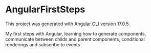 # AngularFirstSteps

This project was generated with [Angular CLI](https://github.com/angular/angular-cli) version 17.0.5.

My first steps with Angular, learning how to generate components, communicate between childs and parent components, conditional renderings and subscribe to events
